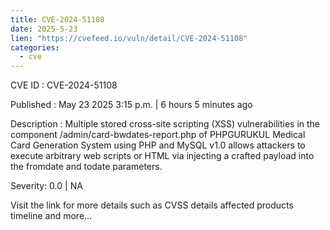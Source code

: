 ```yaml
---
title: CVE-2024-51108
date: 2025-5-23
lien: "https://cvefeed.io/vuln/detail/CVE-2024-51108"
categories:
  - cve
---
```


CVE ID : CVE-2024-51108

Published :  May 23
2025
3:15 p.m. | 6 hours
5 minutes ago

Description : Multiple stored cross-site scripting (XSS) vulnerabilities in the component /admin/card-bwdates-report.php of PHPGURUKUL Medical Card Generation System using PHP and MySQL v1.0 allows attackers to execute arbitrary web scripts or HTML via injecting a crafted payload into the fromdate and todate parameters.

Severity: 0.0 | NA

Visit the link for more details
such as CVSS details
affected products
timeline
and more...
